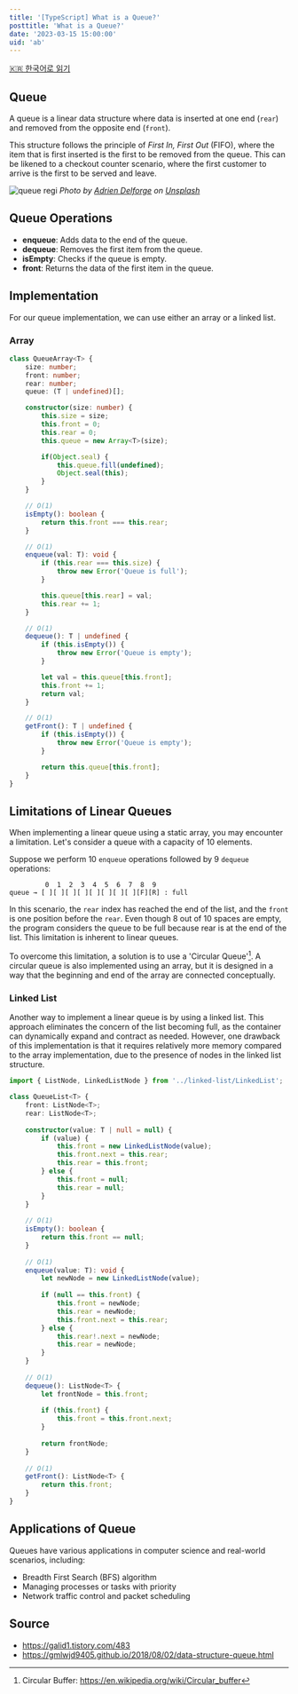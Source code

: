 ```yaml
---
title: '[TypeScript] What is a Queue?'
posttitle: 'What is a Queue?'
date: '2023-03-15 15:00:00'
uid: 'ab'
---
```


[🇰🇷 한국어로 읽기](../ko/ab)

## Queue

A queue is a linear data structure where data is inserted at one end (`rear`) and removed from the opposite end (`front`). 

This structure follows the principle of _First In, First Out_ (FIFO), where the item that is first inserted is the first to be removed from the queue. This can be likened to a checkout counter scenario, where the first customer to arrive is the first to be served and leave.

![queue regi](/images/adrien-delforge-queue.webp)
_Photo by [Adrien Delforge](https://unsplash.com/@adriendlf?utm_source=unsplash&utm_medium=referral&utm_content=creditCopyText) on [Unsplash](https://unsplash.com/photos/CrHG_ZYn1Dw?utm_source=unsplash&utm_medium=referral&utm_content=creditCopyText)_

## Queue Operations

- **enqueue**: Adds data to the end of the queue.
- **dequeue**: Removes the first item from the queue.
- **isEmpty**: Checks if the queue is empty.
- **front**: Returns the data of the first item in the queue.

## Implementation

For our queue implementation, we can use either an array or a linked list.

### Array

```ts
class QueueArray<T> {
    size: number;
    front: number;
    rear: number;
    queue: (T | undefined)[];

    constructor(size: number) {
        this.size = size;
        this.front = 0;
        this.rear = 0;
        this.queue = new Array<T>(size);

        if(Object.seal) {
            this.queue.fill(undefined);
            Object.seal(this);
        }
    }

    // O(1)
    isEmpty(): boolean {
        return this.front === this.rear;
    }

    // O(1)
    enqueue(val: T): void {
        if (this.rear === this.size) {
            throw new Error('Queue is full');
        }   

        this.queue[this.rear] = val;
        this.rear += 1;
    }

    // O(1)
    dequeue(): T | undefined {
        if (this.isEmpty()) {
            throw new Error('Queue is empty');
        }

        let val = this.queue[this.front];
        this.front += 1;
        return val;
    }

    // O(1)
    getFront(): T | undefined {
        if (this.isEmpty()) {
            throw new Error('Queue is empty');
        }

        return this.queue[this.front];
    }
}
```

## Limitations of Linear Queues

When implementing a linear queue using a static array, you may encounter a limitation. Let's consider a queue with a capacity of 10 elements.

Suppose we perform 10 `enqueue` operations followed by 9 `dequeue` operations:

```text
         0  1  2  3  4  5  6  7  8  9
queue → [ ][ ][ ][ ][ ][ ][ ][ ][F][R] : full
```

In this scenario, the `rear` index has reached the end of the list, and the `front` is one position before the `rear`. Even though 8 out of 10 spaces are empty, the program considers the queue to be full because rear is at the end of the list. This limitation is inherent to linear queues.

To overcome this limitation, a solution is to use a 'Circular Queue'[^a]. A circular queue is also implemented using an array, but it is designed in a way that the beginning and end of the array are connected conceptually.

### Linked List

Another way to implement a linear queue is by using a linked list. This approach eliminates the concern of the list becoming full, as the container can dynamically expand and contract as needed. However, one drawback of this implementation is that it requires relatively more memory compared to the array implementation, due to the presence of nodes in the linked list structure.

```ts
import { ListNode, LinkedListNode } from '../linked-list/LinkedList';

class QueueList<T> {
    front: ListNode<T>;
    rear: ListNode<T>;
    
    constructor(value: T | null = null) {
        if (value) {
            this.front = new LinkedListNode(value);
            this.front.next = this.rear;
            this.rear = this.front;
        } else {
            this.front = null;
            this.rear = null;
        }
    }
    
    // O(1)
    isEmpty(): boolean {
        return this.front == null;
    }
    
    // O(1)
    enqueue(value: T): void {
        let newNode = new LinkedListNode(value);
        
        if (null == this.front) {
            this.front = newNode;
            this.rear = newNode;
            this.front.next = this.rear;
        } else {
            this.rear!.next = newNode;
            this.rear = newNode;
        }
    }
    
    // O(1)
    dequeue(): ListNode<T> {
        let frontNode = this.front;
        
        if (this.front) {
            this.front = this.front.next;
        }
        
        return frontNode;
    }
    
    // O(1)
    getFront(): ListNode<T> {
        return this.front;
    }
}
```

## Applications of Queue

Queues have various applications in computer science and real-world scenarios, including:

- Breadth First Search (BFS) algorithm
- Managing processes or tasks with priority
- Network traffic control and packet scheduling

## Source

- <https://galid1.tistory.com/483>
- <https://gmlwjd9405.github.io/2018/08/02/data-structure-queue.html>

[^a]: Circular Buffer: <https://en.wikipedia.org/wiki/Circular_buffer>
